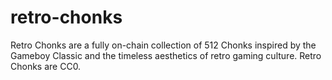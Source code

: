 # retro-chonks
Retro Chonks are a fully on-chain collection of 512 Chonks inspired by the Gameboy Classic and the timeless aesthetics of retro gaming culture. Retro Chonks are CC0.
